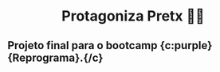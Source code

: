 # <p align="center"><b> Protagoniza Pretx </b> ✊🏿 <p>
  
## Projeto final para o bootcamp {c:purple}{Reprograma}.{/c}
